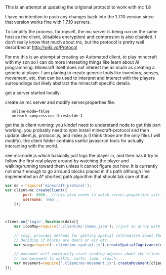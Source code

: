 This is an attempt at updating the origional protocol to work with mc 1.8 

I have no intention to push any changes back into the 1.7.10 version since that version works fine with 1.7.10 servers.

To simplify the process, for myself, the mc server is being run on the same host as the client, (disables encryption) and compresion is also disabled. I don't really know that much about mc, but the protocol is pretty well described at http://wiki.vg/Protocol 

For me this is an attempt at creating an Automated client, to play minecraft with my son so I can do more interesting things like learn about AI programming. Minecraft itself does not interest me as much as creating a generic ai player. I am planing to create generic tools like inventory, senses, movement, etc, that can be used to interpret and interact with the players surroundings but likely abstract the minecraft specific details.


get a server started locally:

create an mc server and modify server.properties file:
```
   online-mode=false
   network-compression-threshold=-1
```

get the js client running:
you kindof need to understand node to get this part working, you probably need to npm install minecraft-protocol and 
then update client.js, protocol.js, and index.js (I think those are the only files I will modify). the client folder 
contains useful javascript tools for actually interacting with the world. 

see mc-node.js which basically just logs the 
player in, and then has it try to follow the first real player around by watching the player and walking/running toward 
them unless it cannot figure out how. It is currently not smart enough to go arround blocks placed in it's path although
I've implemented an A* shortest path algorithm that should tak care of that.

```js
var mc = require('minecraft-protocol'); 
var client=mc.createClient({
		port: 8080,  //this also needs to match server.properties setting: server-port   
		username: 'neo',
	});
	
```




```js

client.on('login',function(data){
	var itemMap=require('.client/mc-items.json'); //just an array with id's codes, and names of items
	
	// scog, provides methods for getting spatial information about the world. uses itemMap for 
	// deciding if blocks are doors or air etc..
	var scog=require('.client/mc-spatial.js').createSpatialCognizance(client, itemMap);
	
	// movement will imediately start sending udpates about the client's position. 
	// use movement to walkTo, runTo, jump, crouch....
	var movement=require('.client/mc-movement.js').createMovement(client, scog);
});	
```
	
